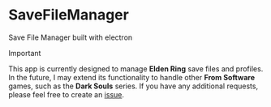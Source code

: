# SaveFileManager

Save File Manager built with electron

> [!IMPORTANT]  
> This app is currently designed to manage **Elden Ring** save files and profiles. In the future, I may extend its functionality to handle other **From Software** games, such as the **Dark Souls** series. If you have any additional requests, please feel free to create an [issue](https://github.com/fepu08/SaveFileManager/issues).
